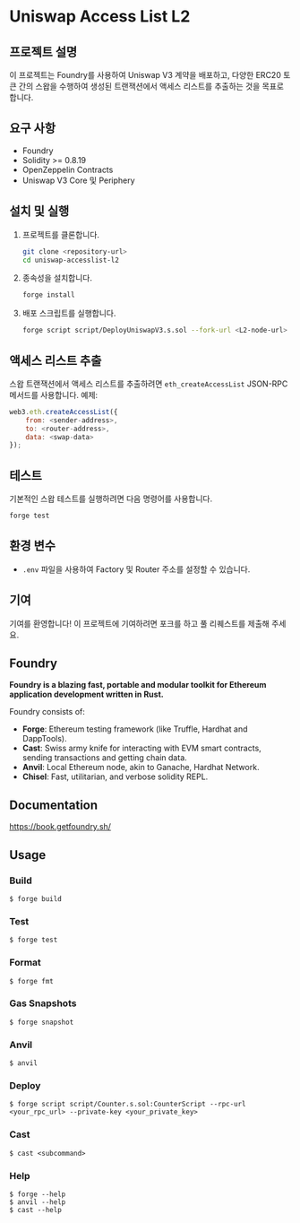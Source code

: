 # Uniswap Access List L2

## 프로젝트 설명
이 프로젝트는 Foundry를 사용하여 Uniswap V3 계약을 배포하고, 다양한 ERC20 토큰 간의 스왑을 수행하여 생성된 트랜잭션에서 액세스 리스트를 추출하는 것을 목표로 합니다.

## 요구 사항
- Foundry
- Solidity >= 0.8.19
- OpenZeppelin Contracts
- Uniswap V3 Core 및 Periphery

## 설치 및 실행
1. 프로젝트를 클론합니다.
   ```bash
   git clone <repository-url>
   cd uniswap-accesslist-l2
   ```

2. 종속성을 설치합니다.
   ```bash
   forge install
   ```

3. 배포 스크립트를 실행합니다.
   ```bash
   forge script script/DeployUniswapV3.s.sol --fork-url <L2-node-url> --broadcast
   ```

## 액세스 리스트 추출
스왑 트랜잭션에서 액세스 리스트를 추출하려면 `eth_createAccessList` JSON-RPC 메서드를 사용합니다. 예제:
```javascript
web3.eth.createAccessList({
    from: <sender-address>,
    to: <router-address>,
    data: <swap-data>
});
```

## 테스트
기본적인 스왑 테스트를 실행하려면 다음 명령어를 사용합니다.
```bash
forge test
```

## 환경 변수
- `.env` 파일을 사용하여 Factory 및 Router 주소를 설정할 수 있습니다.

## 기여
기여를 환영합니다! 이 프로젝트에 기여하려면 포크를 하고 풀 리퀘스트를 제출해 주세요.

## Foundry

**Foundry is a blazing fast, portable and modular toolkit for Ethereum application development written in Rust.**

Foundry consists of:

-   **Forge**: Ethereum testing framework (like Truffle, Hardhat and DappTools).
-   **Cast**: Swiss army knife for interacting with EVM smart contracts, sending transactions and getting chain data.
-   **Anvil**: Local Ethereum node, akin to Ganache, Hardhat Network.
-   **Chisel**: Fast, utilitarian, and verbose solidity REPL.

## Documentation

https://book.getfoundry.sh/

## Usage

### Build

```shell
$ forge build
```

### Test

```shell
$ forge test
```

### Format

```shell
$ forge fmt
```

### Gas Snapshots

```shell
$ forge snapshot
```

### Anvil

```shell
$ anvil
```

### Deploy

```shell
$ forge script script/Counter.s.sol:CounterScript --rpc-url <your_rpc_url> --private-key <your_private_key>
```

### Cast

```shell
$ cast <subcommand>
```

### Help

```shell
$ forge --help
$ anvil --help
$ cast --help
```


